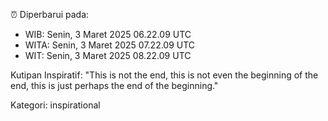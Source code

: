 ⏰ Diperbarui pada:
- WIB: Senin, 3 Maret 2025 06.22.09 UTC
- WITA: Senin, 3 Maret 2025 07.22.09 UTC
- WIT: Senin, 3 Maret 2025 08.22.09 UTC

Kutipan Inspiratif:
"This is not the end, this is not even the beginning of the end, this is just perhaps the end of the beginning."


Kategori: inspirational

